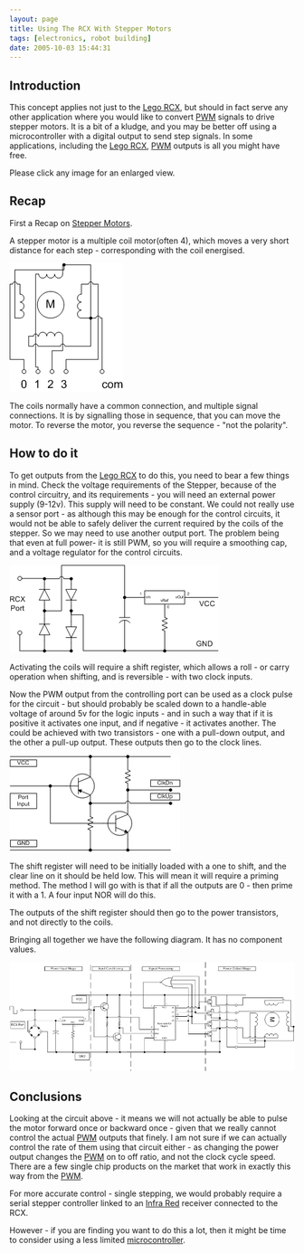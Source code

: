 ```yaml
---
layout: page
title: Using The RCX With Stepper Motors
tags: [electronics, robot building]
date: 2005-10-03 15:44:31
---
```

## Introduction

This concept applies not just to the [Lego RCX](/wiki/rcx.html "The Lego RCX"), but should in fact serve any other application where you would like to convert [PWM](/wiki/pwm.html "Pulse Width Modulation") signals to drive stepper motors. It is a bit of a kludge, and you may be better off using a microcontroller with a digital output to send step signals. In some applications, including the [Lego RCX](/wiki/rcx.html "The Lego RCX"), [PWM](/wiki/pwm.html "Pulse Width Modulation") outputs is all you might have free.

Please click any image for an enlarged view.

## Recap

First a Recap on [Stepper Motors](/wiki/stepper_motors.html "Stepper Motors").

A stepper motor is a multiple coil motor(often 4), which moves a very short distance for each step - corresponding with the coil energised.

![Stepper motor schematic](/galleries/gallery-1-common-images/138-steppermotor.png)

The coils normally have a common connection, and multiple signal connections. It is by signalling those in sequence, that you can move the motor. To reverse the motor, you reverse the sequence - "not the polarity".

## How to do it

To get outputs from the [Lego RCX](/wiki/rcx.html "The Lego RCX") to do this, you need to bear a few things in mind. Check the voltage requirements of the Stepper, because of the control circuitry, and its requirements - you will need an external power supply (9-12v). This supply will need to be constant. We could not really use a sensor port - as although this may be enough for the control circuits, it would not be able to safely deliver the current required by the coils of the stepper. So we may need to use another output port. The problem being that even at full power- it is still PWM, so you will require a smoothing cap, and a voltage regulator for the control circuits.

![Power Regulator](/galleries/gallery-1-common-images/139-shiftregpower.png)

Activating the coils will require a shift register, which allows a roll - or carry operation when shifting, and is reversible - with two clock inputs.

Now the PWM output from the controlling port can be used as a clock pulse for the circuit - but should probably be scaled down to a handle-able voltage of around 5v for the logic inputs - and in such a way that if it is positive it activates one input, and if negative - it activates another. The could be achieved with two transistors - one with a pull-down output, and the other a pull-up output. These outputs then go to the clock lines.

![Signal input from RCX to shift register](/galleries/gallery-1-common-images/140-shiftreginput.png)

The shift register will need to be initially loaded with a one to shift, and the clear line on it should be held low. This will mean it will require a priming method. The method I will go with is that if all the outputs are 0 - then prime it with a 1\. A four input NOR will do this.

The outputs of the shift register should then go to the power transistors, and not directly to the coils.

Bringing all together we have the following diagram. It has no component values.

![RCX to Shift register control for a stepper motor](/galleries/gallery-1-common-images/141-shiftregall.png)

## Conclusions

Looking at the circuit above - it means we will not actually be able to pulse the motor forward once or backward once - given that we really cannot control the actual [PWM](/wiki/pwm.html "Pulse Width Modulation") outputs that finely. I am not sure if we can actually control the rate of them using that circuit either - as changing the power output changes the [PWM](/wiki/pwm.html "Pulse Width Modulation") on to off ratio, and not the clock cycle speed. There are a few single chip products on the market that work in exactly this way from the [PWM](/wiki/pwm.html "Pulse Width Modulation").

For more accurate control - single stepping, we would probably require a serial stepper controller linked to an [Infra Red](/wiki/infra_red.html "A type of EM radiation commonly used for digital communications") receiver connected to the RCX.

However - if you are finding you want to do this a lot, then it might be time to consider using a less limited [microcontroller](/wiki/microcontroller.html "A programmable digital controller (or ").
